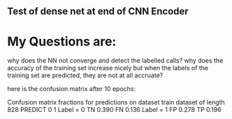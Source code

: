 ##  Test of dense net at end of CNN Encoder

# My Questions are:

why does the NN not converge and detect the labelled calls?
why does the accuracy of the training set increase nicely but
     when the labels of the training set are predicted, they are not at all accruate?
      
here is the confusion matrix after 10 epochs:

Confusion matrix fractions for predictions on dataset train dataset of length 828
             PREDICT   0            1
   Label = 0      TN 0.390    FN 0.136
   Label = 1      FP 0.278    TP 0.196

      
